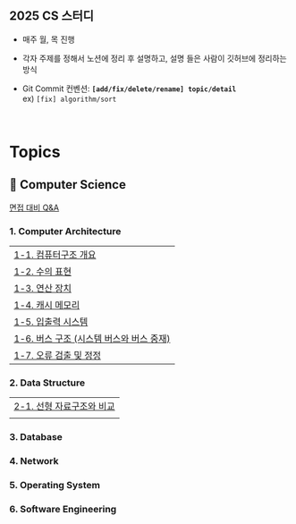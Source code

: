 ## 2025 CS 스터디

- 매주 월, 목 진행
- 각자 주제를 정해서 노션에 정리 후 설명하고, 설명 들은 사람이 깃허브에 정리하는 방식

- Git Commit 컨벤션: **`[add/fix/delete/rename] topic/detail`** </br> ex) `[fix] algorithm/sort`

</br>

# Topics

## **📌 Computer Science**

[면접 대비 Q&A]()

### 1. Computer Architecture
|                                              |
| ------- |
| [1-1. 컴퓨터구조 개요](https://github.com/truuuely/2025-CS-Study/blob/main/Computer%20Architecture/%EC%BB%B4%ED%93%A8%ED%84%B0%20%EA%B5%AC%EC%A1%B0%20%EA%B0%9C%EC%9A%94.md) | 
| [1-2. 수의 표현](https://github.com/truuuely/2025-CS-Study/blob/main/Computer%20Architecture/%EC%88%98%EC%9D%98%20%ED%91%9C%ED%98%84.md) |
| [1-3. 연산 장치]() |
| [1-4. 캐시 메모리](https://github.com/truuuely/2025-CS-Study/blob/main/Computer%20Architecture/%EC%BA%90%EC%8B%9C%20%EB%A9%94%EB%AA%A8%EB%A6%AC.md) |
| [1-5. 입출력 시스템]()                       |
| [1-6. 버스 구조 (시스템 버스와 버스 중재)](https://github.com/truuuely/2025-CS-Study/blob/main/Computer%20Architecture/%EC%8B%9C%EC%8A%A4%ED%85%9C%20%EB%B2%84%EC%8A%A4%EC%99%80%20%EB%B2%84%EC%8A%A4%20%EC%A4%91%EC%9E%AC.md) |
| [1-7. 오류 검출 및 정정]()                   |


### 2. Data Structure

|                               |
| ----------------------------- |
| [2-1. 선형 자료구조와 비교](https://github.com/truuuely/2025-CS-Study/blob/main/Data%20Structure/%EC%84%A0%ED%98%95%20%EC%9E%90%EB%A3%8C%EA%B5%AC%EC%A1%B0%EC%99%80%20%EB%B9%84%EA%B5%90.md) |
| []()                          |

### 3. Database

### 4. Network

### 5. Operating System

### 6. Software Engineering
